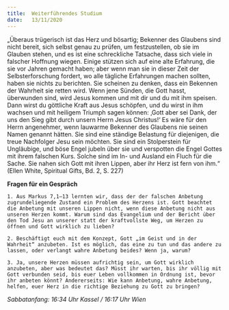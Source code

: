 ```yaml
---
title:  Weiterführendes Studium
date:   13/11/2020
---
```


„Überaus trügerisch ist das Herz und bösartig; Bekenner des Glaubens sind nicht bereit, sich selbst genau zu prüfen, um festzustellen, ob sie im Glauben stehen, und es ist eine schreckliche Tatsache, dass sich viele in falscher Hoffnung wiegen. Einige stützen sich auf eine alte Erfahrung, die sie vor Jahren gemacht haben; aber wenn man sie in dieser Zeit der Selbsterforschung fordert, wo alle tägliche Erfahrungen machen sollten, haben sie nichts zu berichten. Sie scheinen zu denken, dass ein Bekennen der Wahrheit sie retten wird. Wenn jene Sünden, die Gott hasst, überwunden sind, wird Jesus kommen und mit dir und du mit ihm speisen. Dann wirst du göttliche Kraft aus Jesus schöpfen, und du wirst in ihm wachsen und mit heiligem Triumph sagen können: ‚Gott aber sei Dank, der uns den Sieg gibt durch unsern Herrn Jesus Christus!‘ Es wäre für den Herrn angenehmer, wenn lauwarme Bekenner des Glaubens nie seinen Namen genannt hätten. Sie sind eine ständige Belastung für diejenigen, die treue Nachfolger Jesu sein möchten. Sie sind ein Stolperstein für Ungläubige, und böse Engel jubeln über sie und verspotten die Engel Gottes mit ihrem falschen Kurs. Solche sind im In- und Ausland ein Fluch für die Sache. Sie nahen sich Gott mit ihren Lippen, aber ihr Herz ist fern von ihm.“ (Ellen White, Spiritual Gifts, Bd. 2, S. 227)

**Fragen für ein Gespräch**

`1. Aus Markus 7,1–13 lernten wir, dass der der falschen Anbetung zugrundeliegende Zustand ein Problem des Herzens ist. Gott beachtet die Anbetung mit unseren Lippen nicht, wenn diese Anbetung nicht aus unseren Herzen kommt. Warum sind das Evangelium und der Bericht über den Tod Jesu an unserer statt der kraftvollste Weg, um Herzen zu öffnen und Gott wirklich zu lieben?`

`2. Beschäftigt euch mit dem Konzept, Gott „im Geist und in der Wahrheit“ anzubeten. Ist es möglich, das eine zu tun und das andere zu lassen, oder verlangt wahre Anbetung beides? Wenn ja, warum?`

`3. Ja, unsere Herzen müssen aufrichtig sein, um Gott wirklich anzubeten, aber was bedeutet das? Müsst ihr warten, bis ihr völlig mit Gott verbunden seid, bis euer Leben vollkommen in Ordnung ist, bevor ihr anbeten könnt? Andererseits: Wie kann Anbetung, wahre Anbetung, helfen, euer Herz in die richtige Beziehung zu Gott zu bringen?`

_Sabbatanfang: 16:34 Uhr Kassel / 16:17 Uhr Wien_